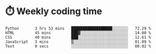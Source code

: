 
# :stopwatch: Weekly coding time
<!--START_SECTION:waka-->

```text
Python       3 hrs 53 mins   ██████████████████░░░░░░░   72.29 %
HTML         45 mins         ███▓░░░░░░░░░░░░░░░░░░░░░   14.00 %
CSS          40 mins         ███░░░░░░░░░░░░░░░░░░░░░░   12.61 %
JavaScript   3 mins          ▒░░░░░░░░░░░░░░░░░░░░░░░░   01.09 %
Text         0 secs          ░░░░░░░░░░░░░░░░░░░░░░░░░   00.02 %
```

<!--END_SECTION:waka-->


<!-- <p> <img src="https://github-readme-stats.vercel.app/api?username=cozgerest&show_icons=true&hide_border=false" />  </p> -->

